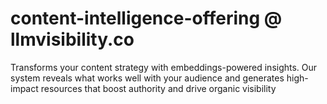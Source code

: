 # content-intelligence-offering @ llmvisibility.co
Transforms your content strategy with embeddings-powered insights. Our system reveals what works well with your audience and generates high-impact resources that boost authority and drive organic visibility
